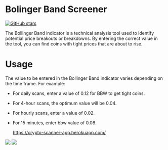 # Bolinger Band Screener 
[![GitHub stars](https://img.shields.io/github/stars/atilaahmettaner/CryptoScanner)](https://github.com/atilaahmettaner/CryptoScanner/stargazers)

 The Bollinger Band indicator is a technical analysis tool used to identify potential price breakouts or breakdowns. By entering the correct value in the tool, you can find coins with tight prices that are about to rise.

# Usage
The value to be entered in the Bollinger Band indicator varies depending on the time frame. For example:

- For daily scans, enter a value of 0.12 for BBW to get tight coins.
- For 4-hour scans, the optimum value will be 0.04.
- For hourly scans, enter a value of 0.02.
- For 15 minutes, enter bbw value of 0.08.
   
   
   https://crypto-scanner-app.herokuapp.com/
 <img src=“https://user-images.githubusercontent.com/67838093/231182454-3bc4de80-37f0-475e-99b5-c53b4c94c39e.png” width=“300” height=“200”>

<img src=“https://user-images.githubusercontent.com/67838093/205168192-3630a8f1-9f37-485b-8b20-6ae07631dfab.png” width=“300” height=“200”>
